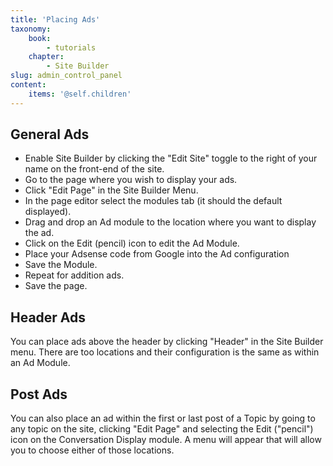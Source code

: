 ```yaml
---
title: 'Placing Ads'
taxonomy:
    book:
        - tutorials
    chapter:
        - Site Builder
slug: admin_control_panel
content:
    items: '@self.children'
---
```


## General Ads
- Enable Site Builder by clicking the "Edit Site" toggle to the right of your name on the front-end of the site.
- Go to the page where you wish to display your ads.
- Click "Edit Page" in the Site Builder Menu.
- In the page editor select the modules tab (it should the default displayed). 
- Drag and drop an Ad module to the location where you want to display the ad.
- Click on the Edit (pencil) icon to edit the Ad Module.
- Place your Adsense code from Google into the Ad configuration
- Save the Module.
- Repeat for addition ads.
- Save the page.

## Header Ads
You can place ads above the header by clicking "Header" in the Site Builder menu. There are too locations and their configuration is the same as within an Ad Module. 

## Post Ads
You can also place an ad within the first or last post of a Topic by going to any topic on the site, clicking "Edit Page" and selecting the Edit ("pencil") icon on the Conversation Display module. A menu will appear that will allow you to choose either of those locations.